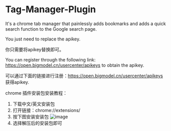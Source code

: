 # Tag-Manager-Plugin
It's a chrome tab manager that painlessly adds bookmarks and adds a quick search function to the Google search page.

You just need to replace the apikey.

你只需要将apikey替换即可。

You can register through the following link: https://open.bigmodel.cn/usercenter/apikeys to obtain the apikey.

可以通过下面的链接进行注册：https://open.bigmodel.cn/usercenter/apikeys 获得apikey.

chrome 插件安装包安装教程：

1. 下载中文/英文安装包
2. 打开链接：chrome://extensions/
3. 按下图安装安装包
![image](https://github.com/user-attachments/assets/02d7e4f2-badb-43ba-8538-e7095c2465b8)
4. 选择解压后的安装包即可


